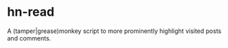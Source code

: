 # hn-read

A (tamper|grease)monkey script to more prominently highlight visited posts and comments.

